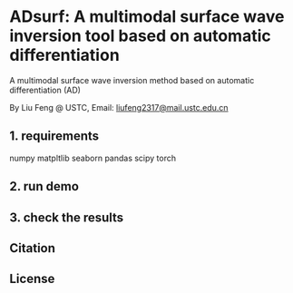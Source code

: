 # ADsurf: A multimodal surface wave inversion tool based on automatic differentiation

A multimodal surface wave inversion method based on automatic differentiation (AD)

By Liu Feng @ USTC, Email: liufeng2317@mail.ustc.edu.cn

## 1. requirements
numpy
matpltlib
seaborn
pandas
scipy
torch

## 2. run demo

## 3. check the results

## Citation

## License
